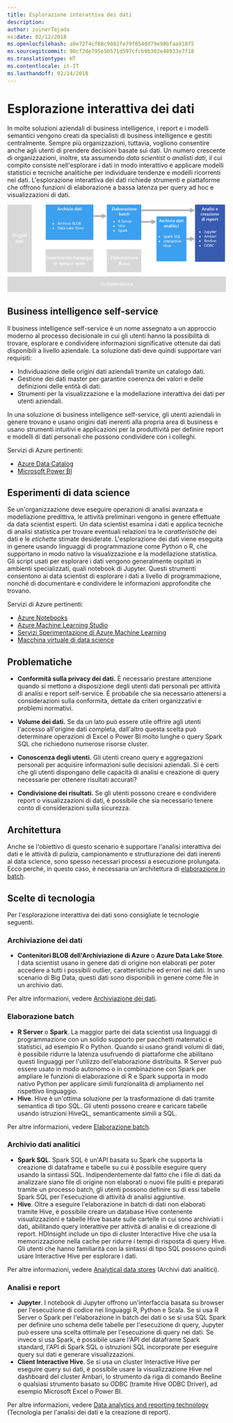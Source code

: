 ```yaml
---
title: Esplorazione interattiva dei dati
description: 
author: zoinerTejada
ms:date: 02/12/2018
ms.openlocfilehash: a9e72f4cf88c9082fe79f854dd79e98bfaa918f5
ms.sourcegitcommit: 90cf2de795e50571d597cfcb9b302e48933e7f18
ms.translationtype: HT
ms.contentlocale: it-IT
ms.lasthandoff: 02/14/2018
---
```

# <a name="interactive-data-exploration"></a>Esplorazione interattiva dei dati

In molte soluzioni aziendali di business intelligence, i report e i modelli semantici vengono creati da specialisti di business intelligence e gestiti centralmente. Sempre più organizzazioni, tuttavia, vogliono consentire anche agli utenti di prendere decisioni basate sui dati. Un numero crescente di organizzazioni, inoltre, sta assumendo *data scientist* o *analisti dati*, il cui compito consiste nell'esplorare i dati in modo interattivo e applicare modelli statistici e tecniche analitiche per individuare tendenze e modelli ricorrenti nei dati. L'esplorazione interattiva dei dati richiede strumenti e piattaforme che offrono funzioni di elaborazione a bassa latenza per query ad hoc e visualizzazioni di dati.

![](./images/data-exploration.png)

## <a name="self-service-bi"></a>Business intelligence self-service

Il business intelligence self-service è un nome assegnato a un approccio moderno al processo decisionale in cui gli utenti hanno la possibilità di trovare, esplorare e condividere informazioni significative ottenute dai dati disponibili a livello aziendale. La soluzione dati deve quindi supportare vari requisiti:

* Individuazione delle origini dati aziendali tramite un catalogo dati.
* Gestione dei dati master per garantire coerenza dei valori e delle definizioni delle entità di dati.
* Strumenti per la visualizzazione e la modellazione interattiva dei dati per utenti aziendali.

In una soluzione di business intelligence self-service, gli utenti aziendali in genere trovano e usano origini dati inerenti alla propria area di business e usano strumenti intuitivi e applicazioni per la produttività per definire report e modelli di dati personali che possono condividere con i colleghi.

Servizi di Azure pertinenti:

- [Azure Data Catalog](/azure/data-catalog/data-catalog-what-is-data-catalog)
- [Microsoft Power BI](https://powerbi.microsoft.com/)

## <a name="data-science-experimentation"></a>Esperimenti di data science
Se un'organizzazione deve eseguire operazioni di analisi avanzata e modellazione predittiva, le attività preliminari vengono in genere effettuate da data scientist esperti. Un data scientist esamina i dati e applica tecniche di analisi statistica per trovare eventuali relazioni tra le *caratteristiche* dei dati e le *etichette* stimate desiderate. L'esplorazione dei dati viene eseguita in genere usando linguaggi di programmazione come Python o R, che supportano in modo nativo la visualizzazione e la modellazione statistica. Gli script usati per esplorare i dati vengono generalmente ospitati in ambienti specializzati, quali notebook di Jupyter. Questi strumenti consentono ai data scientist di esplorare i dati a livello di programmazione, nonché di documentare e condividere le informazioni approfondite che trovano.

Servizi di Azure pertinenti:

- [Azure Notebooks](https://notebooks.azure.com/)
- [Azure Machine Learning Studio](/azure/machine-learning/studio/what-is-ml-studio)
- [Servizi Sperimentazione di Azure Machine Learning](/azure/machine-learning/preview/experimentation-service-configuration)
- [Macchina virtuale di data science](/azure/machine-learning/data-science-virtual-machine/overview)

## <a name="challenges"></a>Problematiche

- **Conformità sulla privacy dei dati.** È necessario prestare attenzione quando si mettono a disposizione degli utenti dati personali per attività di analisi e report self-service. È probabile che sia necessario attenersi a considerazioni sulla conformità, dettate da criteri organizzativi e problemi normativi. 

- **Volume dei dati.** Se da un lato può essere utile offrire agli utenti l'accesso all'origine dati completa, dall'altro questa scelta può determinare operazioni di Excel o Power BI molto lunghe o query Spark SQL che richiedono numerose risorse cluster.

- **Conoscenza degli utenti.** Gli utenti creano query e aggregazioni personali per acquisire informazioni sulle decisioni aziendali. Si è certi che gli utenti dispongano delle capacità di analisi e creazione di query necessarie per ottenere risultati accurati?

- **Condivisione dei risultati.** Se gli utenti possono creare e condividere report o visualizzazioni di dati, è possibile che sia necessario tenere conto di considerazioni sulla sicurezza.

## <a name="architecture"></a>Architettura

Anche se l'obiettivo di questo scenario è supportare l'analisi interattiva dei dati e le attività di pulizia, campionamento e strutturazione dei dati inerenti al data science, sono spesso necessari processi a esecuzione prolungata. Ecco perché, in questo caso, è necessaria un'architettura di [elaborazione in batch](./batch-processing.md).

## <a name="technology-choices"></a>Scelte di tecnologia

Per l'esplorazione interattiva dei dati sono consigliate le tecnologie seguenti.

### <a name="data-storage"></a>Archiviazione dei dati

- **Contenitori BLOB dell'Archiviazione di Azure** o **Azure Data Lake Store**. I data scientist usano in genere dati di origine non elaborati per poter accedere a tutti i possibili outlier, caratteristiche ed errori nei dati. In uno scenario di Big Data, questi dati sono disponibili in genere come file in un archivio dati.

Per altre informazioni, vedere [Archiviazione dei dati](../technology-choices/data-storage.md).

### <a name="batch-processing"></a>Elaborazione batch

- **R Server** o **Spark**. La maggior parte dei data scientist usa linguaggi di programmazione con un solido supporto per pacchetti matematici e statistici, ad esempio R o Python. Quando si usano grandi volumi di dati, è possibile ridurre la latenza usufruendo di piattaforme che abilitano questi linguaggi per l'utilizzo dell'elaborazione distribuita. R Server può essere usato in modo autonomo o in combinazione con Spark per ampliare le funzioni di elaborazione di R e Spark supporta in modo nativo Python per applicare simili funzionalità di ampliamento nel rispettivo linguaggio.
- **Hive**. Hive è un'ottima soluzione per la trasformazione di dati tramite semantica di tipo SQL. Gli utenti possono creare e caricare tabelle usando istruzioni HiveQL, semanticamente simili a SQL.

Per altre informazioni, vedere [Elaborazione batch](../technology-choices/batch-processing.md).

### <a name="analytical-data-store"></a>Archivio dati analitici

- **Spark SQL**. Spark SQL è un'API basata su Spark che supporta la creazione di dataframe e tabelle su cui è possibile eseguire query usando la sintassi SQL. Indipendentemente dal fatto che i file di dati da analizzare siano file di origine non elaborati o nuovi file puliti e preparati tramite un processo batch, gli utenti possono definire su di essi tabelle Spark SQL per l'esecuzione di attività di analisi aggiuntive. 
- **Hive**. Oltre a eseguire l'elaborazione in batch di dati non elaborati tramite Hive, è possibile creare un database Hive contenente visualizzazioni e tabelle Hive basate sulle cartelle in cui sono archiviati i dati, abilitando query interattive per attività di analisi e di creazione di report. HDInsight include un tipo di cluster Interactive Hive che usa la memorizzazione nella cache per ridurre i tempi di risposta di query Hive. Gli utenti che hanno familiarità con la sintassi di tipo SQL possono quindi usare Interactive Hive per esplorare i dati.

Per altre informazioni, vedere [Analytical data stores](../technology-choices/analytical-data-stores.md) (Archivi dati analitici).

### <a name="analytics-and-reporting"></a>Analisi e report

- **Jupyter**. I notebook di Jupyter offrono un'interfaccia basata su browser per l'esecuzione di codice nei linguaggi R, Python e Scala. Se si usa R Server o Spark per l'elaborazione in batch dei dati o se si usa SQL Spark per definire uno schema delle tabelle per l'esecuzione di query, Jupyter può essere una scelta ottimale per l'esecuzione di query nei dati. Se invece si usa Spark, è possibile usare l'API del dataframe Spark standard, l'API di Spark SQL o istruzioni SQL incorporate per eseguire query sui dati e generare visualizzazioni.
- **Client Interactive Hive**. Se si usa un cluster Interactive Hive per eseguire query sui dati, è possibile usare la visualizzazione Hive nel dashboard del cluster Ambari, lo strumento da riga di comando Beeline o qualsiasi strumento basato su ODBC (tramite Hive ODBC Driver), ad esempio Microsoft Excel o Power BI.

Per altre informazioni, vedere [Data analytics and reporting technology](../technology-choices/analysis-visualizations-reporting.md) (Tecnologia per l'analisi dei dati e la creazione di report).